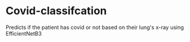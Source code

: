 # Covid-classifcation
Predicts if the patient has covid or not based on their lung's x-ray using  EfficientNetB3

